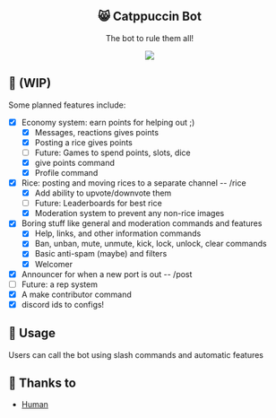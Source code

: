 <p align="center">
  <h2 align="center">😸 Catppuccin Bot</h2>
</p>

<p align="center">The bot to rule them all!</p>

<p align="center">
  <img src="https://raw.githubusercontent.com/catppuccin/catppuccin/dev/assets/misc/sample.png"/>
</p>

## 🔨 (WIP)

Some planned features include:

-   [x] Economy system: earn points for helping out ;)
    -   [x] Messages, reactions gives points
    -   [x] Posting a rice gives points
    -   [ ] Future: Games to spend points, slots, dice
    -   [x] give points command
    -   [x] Profile command
-   [x] Rice: posting and moving rices to a separate channel  -- /rice 
    -   [x] Add ability to upvote/downvote them
    -   [ ] Future: Leaderboards for best rice
    -   [x] Moderation system to prevent any non-rice images
-   [x] Boring stuff like general and moderation commands and features
    -   [x] Help, links, and other information commands
    -   [x] Ban, unban, mute, unmute, kick, lock, unlock, clear commands
    -   [x] Basic anti-spam (maybe) and filters
    -   [x] Welcomer
-   [x] Announcer for when a new port is out -- /post
-   [ ] Future: a rep system
-   [x] A make contributor command
-   [x] discord ids to configs!

## 📂 Usage

Users can call the bot using slash commands and automatic features

<!-- ## 🙋 FAQ

-   Q: **_"Where can I find the doc?"_**
    A: Run `:help theme` -->

## 💝 Thanks to

-   [Human](https://github.com/catppuccin)
